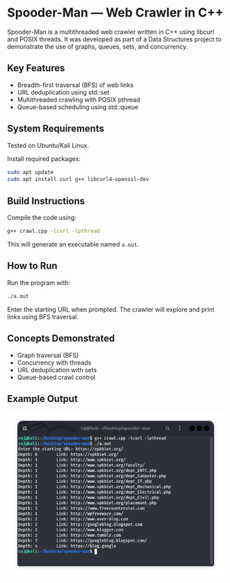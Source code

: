 # Spooder-Man — Web Crawler in C++

Spooder-Man is a multithreaded web crawler written in C++ using libcurl and POSIX threads. It was developed as part of a Data Structures project to demonstrate the use of graphs, queues, sets, and concurrency.

## Key Features

- Breadth-first traversal (BFS) of web links  
- URL deduplication using std::set  
- Multithreaded crawling with POSIX pthread  
- Queue-based scheduling using std::queue  

## System Requirements

Tested on Ubuntu/Kali Linux.

Install required packages:

```bash
sudo apt update
sudo apt install curl g++ libcurl4-openssl-dev
````

## Build Instructions

Compile the code using:

```bash
g++ crawl.cpp -lcurl -lpthread
```

This will generate an executable named `a.out`.

## How to Run

Run the program with:

```bash
./a.out
```

Enter the starting URL when prompted. The crawler will explore and print links using BFS traversal.

## Concepts Demonstrated

* Graph traversal (BFS)
* Concurrency with threads
* URL deduplication with sets
* Queue-based crawl control

## Example Output

![Crawler Output](crawlop.png)

